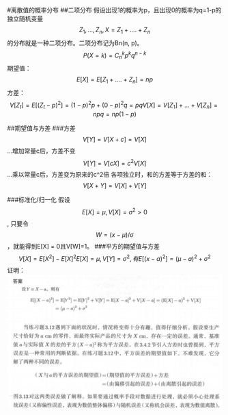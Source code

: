 #离散值的概率分布
##二项分布
假设出现1的概率为p，且出现0的概率为q=1-p的独立随机变量$$Z_1,...,Z_n, X=Z_1 + .... + Z_n$$的分布就是一种二项分布。二项分布记为Bn(n, p)。
$$P(X=k)=C_n^kp^kq^{n-k}$$ 
期望值：$$E[X] = E[Z_1 + .... + Z_n] = np$$
方差：$$V[Z_t] = E[(Z_t-p)^2] = (1-p)^2p + (0-p)^2q = pq
V[X] = V[Z_1] + ... + V[Z_n] = npq = np(1-p)$$


##期望值与方差
###方差
$$V[Y] = V[X+c] = V[X]$$ ...增加常量c后，方差不变
$$V[Y] = V[cX] = c^2V[X]$$ ...乘以常量c后，方差变为原来的c^2倍
各项独立时，和的方差等于方差的和：$$V[X+Y] = V[X] + V[Y]$$

###标准化/归一化
假设$$E[X]=\mu, V[X]=\sigma^2 > 0$$, 只要令$$W=(x-\mu)/\sigma$$，就能得到E[X] = 0且V[W]=1。
###平方的期望值与方差
$$
V[X] = E[X^2] - E[X]^2
E[X]=\mu, V[Y]=\sigma^2, 有E[(x-a)^2]=(\mu-a)^2+\sigma^2
$$
证明：
![](/assets/variance.png)